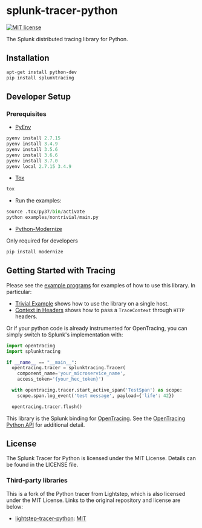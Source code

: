 # splunk-tracer-python

[![MIT license](http://img.shields.io/badge/license-MIT-blue.svg)](http://opensource.org/licenses/MIT)

The Splunk distributed tracing library for Python.

## Installation

```bash
apt-get install python-dev
pip install splunktracing
```

## Developer Setup

### Prerequisites
* [PyEnv](https://github.com/pyenv/pyenv)

```python
pyenv install 2.7.15
pyenv install 3.4.9
pyenv install 3.5.6
pyenv install 3.6.6
pyenv install 3.7.0
pyenv local 2.7.15 3.4.9
```

* [Tox](https://pypi.org/project/tox/)
```python
tox
```

* Run the examples:
```python
source .tox/py37/bin/activate
python examples/nontrivial/main.py
```

* [Python-Modernize](https://github.com/python-modernize/python-modernize)

Only required for developers
```python
pip install modernize
```


## Getting Started with Tracing

Please see the [example programs](examples/) for examples of how to use this library. In particular:

* [Trivial Example](examples/trivial/main.py) shows how to use the library on a single host.
* [Context in Headers](examples/http/context_in_headers.py) shows how to pass a `TraceContext` through `HTTP` headers.

Or if your python code is already instrumented for OpenTracing, you can simply switch to Splunk's implementation with:

```python
import opentracing
import splunktracing

if __name__ == "__main__":
  opentracing.tracer = splunktracing.Tracer(
    component_name='your_microservice_name',
    access_token='{your_hec_token}')

  with opentracing.tracer.start_active_span('TestSpan') as scope:
    scope.span.log_event('test message', payload={'life': 42})

  opentracing.tracer.flush()
```


This library is the Splunk binding for [OpenTracing](http://opentracing.io/). See the [OpenTracing Python API](https://github.com/opentracing/opentracing-python) for additional detail.

## License

The Splunk Tracer for Python is licensed under the MIT License. Details can be found in the LICENSE file.

### Third-party libraries

This is a fork of the Python tracer from Lightstep, which is also licensed under the MIT License. Links to the original repository and license are below:

* [lightstep-tracer-python][lightstep]: [MIT][lightstep-license]

[lightstep]:                      https://github.com/lightstep/lightstep-tracer-python
[lightstep-license]:              https://github.com/lightstep/lightstep-tracer-python/blob/master/LICENSE

